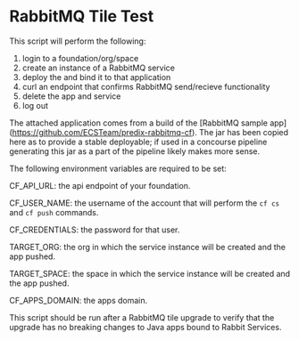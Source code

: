 # RabbitMQ Tile Test

This script will perform the following:

1.  login to a foundation/org/space
1.  create an instance of a RabbitMQ service
1.  deploy the and bind it to that application
1.  curl an endpoint that confirms RabbitMQ send/recieve functionality
1.  delete the app and service
1.  log out


The attached application comes from a build of the [RabbitMQ sample app] (https://github.com/ECSTeam/predix-rabbitmq-cf).  The jar has been copied here as to provide a stable deployable; if used in a concourse pipeline generating this jar as a part of the pipeline likely makes more sense.

The following environment variables are required to be set:

CF_API_URL:  the api endpoint of your foundation.

CF_USER_NAME:  the username of the account that will perform the `cf cs` and `cf push` commands.

CF_CREDENTIALS: the password for that user.

TARGET_ORG:  the org in which the service instance will be created and the app pushed.

TARGET_SPACE:  the space in which the service instance will be created and the app pushed.

CF_APPS_DOMAIN:  the apps domain. 

This script should be run after a RabbitMQ tile upgrade to verify that the upgrade has no breaking changes to Java apps bound to Rabbit Services.
